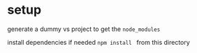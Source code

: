 # setup
generate a dummy vs project to get the `node_modules`

install dependencies if needed
`npm install ` from this directory